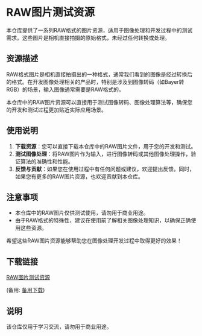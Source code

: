 # RAW图片测试资源

本仓库提供了一系列RAW格式的图片资源，适用于图像处理和开发过程中的测试需求。这些图片是相机直接拍摄的原始格式，未经过任何转换或处理。

## 资源描述

RAW格式图片是相机直接拍摄出的一种格式，通常我们看到的图像是经过转换后的格式。在开发图像处理相关的产品时，特别是涉及到图像转码（如Bayer转RGB）的场景，输入图像通常需要是RAW格式的。

本仓库中的RAW图片资源可以直接用于测试图像转码、图像处理算法等，确保您的开发和测试过程更加贴近实际应用场景。

## 使用说明

1. **下载资源**：您可以直接下载本仓库中的RAW图片文件，用于您的开发和测试。
2. **测试图像处理**：将RAW图片作为输入，进行图像转码或其他图像处理操作，验证算法的准确性和性能。
3. **反馈与贡献**：如果您在使用过程中有任何问题或建议，欢迎提出反馈。同时，如果您有更多的RAW图片资源，也欢迎贡献到本仓库。

## 注意事项

- 本仓库中的RAW图片仅供测试使用，请勿用于商业用途。
- 由于RAW格式的特殊性，建议在使用前了解相关图像处理知识，以确保正确使用这些资源。

希望这些RAW图片资源能够帮助您在图像处理开发过程中取得更好的效果！

## 下载链接
[RAW图片测试资源](https://pan.quark.cn/s/b74207bdc777) 

(备用: [备用下载](https://pan.baidu.com/s/1FHp7GYLbZsMPOgzlLN65uA?pwd=1234))

## 说明

该仓库仅用于学习交流，请勿用于商业用途。
